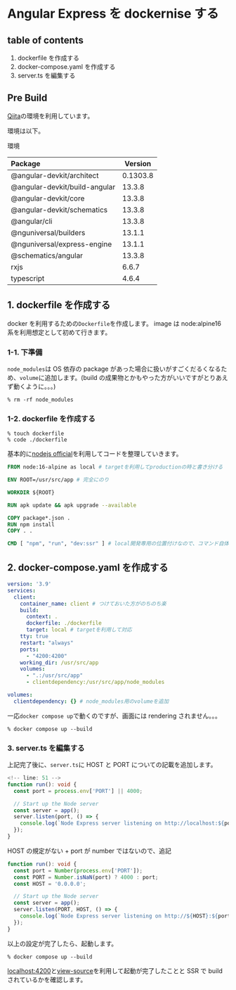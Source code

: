 # Angular Express を dockernise する

## table of contents

1. dockerfile を作成する
2. docker-compose.yaml を作成する
3. server.ts を編集する

## Pre Build

[Qiita](https://qiita.com/Gma_Gama/items/383d7f396bee28c42f24)の環境を利用しています。

環境は以下。

環境

| Package                       | Version  |
| :---------------------------- | -------- |
| @angular-devkit/architect     | 0.1303.8 |
| @angular-devkit/build-angular | 13.3.8   |
| @angular-devkit/core          | 13.3.8   |
| @angular-devkit/schematics    | 13.3.8   |
| @angular/cli                  | 13.3.8   |
| @nguniversal/builders         | 13.1.1   |
| @nguniversal/express-engine   | 13.1.1   |
| @schematics/angular           | 13.3.8   |
| rxjs                          | 6.6.7    |
| typescript                    | 4.6.4    |

## 1. dockerfile を作成する

docker を利用するための`Dockerfile`を作成します。
image は node:alpine16 系を利用想定として初めて行きます。

### 1-1. 下準備

`node_modules`は OS 依存の package があった場合に扱いがすごくだるくなるため、`volume`に追加します。(build の成果物とかもやった方がいいですがとりあえず動くように。。。)

```terminal
% rm -rf node_modules
```

### 1-2. dockerfile を作成する

```terminal
% touch dockerfile
% code ./dockerfile

```

基本的に[nodejs official](https://nodejs.org/en/docs/guides/nodejs-docker-webapp/)を利用してコードを整理していきます。

```dockerfile
FROM node:16-alpine as local # targetを利用してproductionの時と書き分ける

ENV ROOT=/usr/src/app # 完全にのり

WORKDIR ${ROOT}

RUN apk update && apk upgrade --available

COPY package*.json .
RUN npm install
COPY . .

CMD [ "npm", "run", "dev:ssr" ] # local開発専用の位置付けなので、コマンド自体も `npm run dev:ssr`で対応を実施
```

## 2. docker-compose.yaml を作成する

```docker-compose.yaml
version: '3.9'
services:
  client:
    container_name: client # つけておいた方がのちのち楽
    build:
      context: .
      dockerfile: ./dockerfile
      target: local # targetを利用して対応
    tty: true
    restart: "always"
    ports:
      - "4200:4200"
    working_dir: /usr/src/app
    volumes:
      - ".:/usr/src/app"
      - clientdependency:/usr/src/app/node_modules

volumes:
  clientdependency: {} # node_modules用のvolumeを追加
```

一応`docker compose up`で動くのですが、画面には rendering されません。。。

```terminal
% docker compose up --build
```

### 3. server.ts を編集する

上記完了後に、`server.ts`に HOST と PORT についての記載を追加します。

```server.ts
<!-- line: 51 -->
function run(): void {
  const port = process.env['PORT'] || 4000;

  // Start up the Node server
  const server = app();
  server.listen(port, () => {
    console.log(`Node Express server listening on http://localhost:${port}`);
  });
}
```

HOST の規定がない + port が number ではないので、追記

```server.ts
function run(): void {
  const port = Number(process.env['PORT']);
  const PORT = Number.isNaN(port) ? 4000 : port;
  const HOST = '0.0.0.0';

  // Start up the Node server
  const server = app();
  server.listen(PORT, HOST, () => {
    console.log(`Node Express server listening on http://${HOST}:${port}`);
  });
}
```

以上の設定が完了したら、起動します。

```terminal
% docker compose up --build
```

[localhost:4200](http://loclhost:4200)と[view-source](view-source:http://localhost:4200/)を利用して起動が完了したことと SSR で build されているかを確認します。
